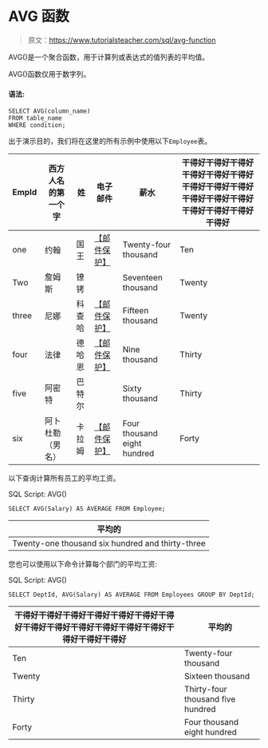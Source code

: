 # AVG 函数

> 原文：<https://www.tutorialsteacher.com/sql/avg-function>

AVG()是一个聚合函数，用于计算列或表达式的值列表的平均值。

AVG()函数仅用于数字列。

#### 语法:

```
SELECT AVG(column_name)
FROM table_name
WHERE condition; 
```

出于演示目的，我们将在这里的所有示例中使用以下`Employee`表。

| EmpId | 西方人名的第一个字 | 姓 | 电子邮件 | 薪水 | 干得好干得好干得好干得好干得好干得好干得好干得好干得好干得好干得好干得好干得好干得好干得好干得好 |
| --- | --- | --- | --- | --- | --- |
| one | 约翰 | 国王 | [【邮件保护】](/cdn-cgi/l/email-protection) | Twenty-four thousand | Ten |
| Two | 詹姆斯 | 镣铐 |  | Seventeen thousand | Twenty |
| three | 尼娜 | 科查哈 | [【邮件保护】](/cdn-cgi/l/email-protection) | Fifteen thousand | Twenty |
| four | 法律 | 德哈恩 | [【邮件保护】](/cdn-cgi/l/email-protection) | Nine thousand | Thirty |
| five | 阿密特 | 巴特尔 |  | Sixty thousand | Thirty |
| six | 阿卜杜勒（男名） | 卡拉姆 | [【邮件保护】](/cdn-cgi/l/email-protection) | Four thousand eight hundred | Forty |

以下查询计算所有员工的平均工资。

SQL Script: AVG() 

```
SELECT AVG(Salary) AS AVERAGE FROM Employee; 
```

| 平均的 |
| --- |
| Twenty-one thousand six hundred and thirty-three |

您也可以使用以下命令计算每个部门的平均工资:

SQL Script: AVG() 

```
SELECT DeptId, AVG(Salary) AS AVERAGE FROM Employees GROUP BY DeptId; 
```

| 干得好干得好干得好干得好干得好干得好干得好干得好干得好干得好干得好干得好干得好干得好干得好干得好 | 平均的 |
| --- | --- |
| Ten | Twenty-four thousand |
| Twenty | Sixteen thousand |
| Thirty | Thirty-four thousand five hundred |
| Forty | Four thousand eight hundred |**